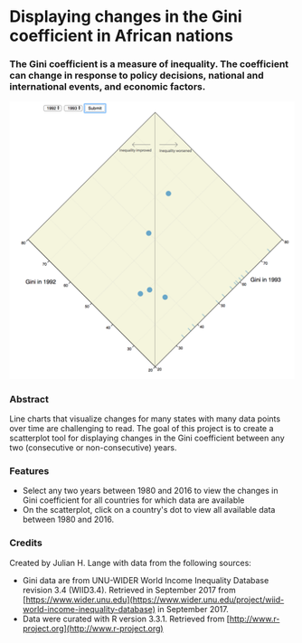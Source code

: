 # Displaying changes in the Gini coefficient in African nations

### The Gini coefficient is a measure of inequality. The coefficient can change in response to policy decisions, national and international events, and economic factors.

![preview.png](preview.png)

### Abstract
Line charts that visualize changes for many states with many data points over time are challenging to read.
The goal of this project is to create a scatterplot tool for displaying changes in the Gini coefficient between any two (consecutive or non-consecutive) years.

### Features
* Select any two years between 1980 and 2016 to view the changes in Gini coefficient for all countries for which data are available
* On the scatterplot, click on a country's dot to view all available data between 1980 and 2016.

### Credits
Created by Julian H. Lange with data from the following sources:

* Gini data are from UNU-WIDER World Income Inequality Database revision 3.4 (WIID3.4). Retrieved in September 2017 from [https://www.wider.unu.edu](https://www.wider.unu.edu/project/wiid-world-income-inequality-database) in September 2017.
* Data were curated with R version 3.3.1. Retrieved from [http://www.r-project.org](http://www.r-project.org)
